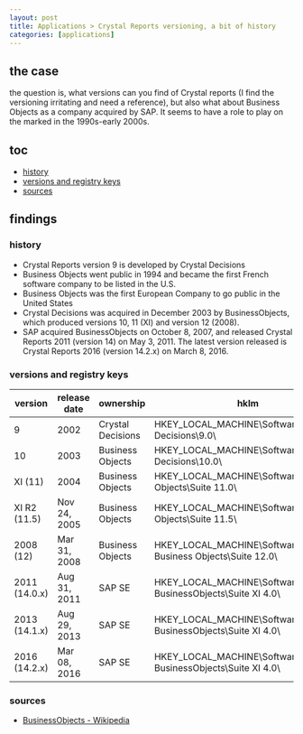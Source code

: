 ```yaml
---
layout: post
title: Applications > Crystal Reports versioning, a bit of history
categories: [applications]
---
```

## the case	
the question is, what versions can you find of Crystal reports (I find the versioning irritating and need a reference), but also what about Business Objects as a company acquired by SAP. It seems to have a role to play on the marked in the 1990s-early 2000s. 

## toc
<!-- TOC -->

- [history](#history)
- [versions and registry keys](#versions-and-registry-keys)
- [sources](#sources)

<!-- /TOC -->

## findings
### history
* Crystal Reports version 9 is developed by Crystal Decisions
* Business Objects went public in 1994 and became the first French software company to be listed in the U.S.
* Business Objects was the first European Company to go public in the United States
* Crystal Decisions was acquired in December 2003 by BusinessObjects, which produced versions 10, 11 (XI) and version 12 (2008).
* SAP acquired BusinessObjects on October 8, 2007, and released Crystal Reports 2011 (version 14) on May 3, 2011. The latest version released is Crystal Reports 2016 (version 14.2.x) on March 8, 2016.

### versions and registry keys

version       | release date | ownership         | hklm
--------------|--------------|-------------------|--------------------------------------------------------------
9             | 2002         | Crystal Decisions | HKEY_LOCAL_MACHINE\Software\Crystal Decisions\9.0\
10            | 2003         | Business Objects  | HKEY_LOCAL_MACHINE\Software\Crystal Decisions\10.0\
XI (11)       | 2004         | Business Objects  | HKEY_LOCAL_MACHINE\Software\Business Objects\Suite 11.0\
XI R2 (11.5)  | Nov 24, 2005 | Business Objects  | HKEY_LOCAL_MACHINE\Software\Business Objects\Suite 11.5\
2008 (12)     | Mar 31, 2008 | Business Objects  | HKEY_LOCAL_MACHINE\Software\ Business Objects\Suite 12.0\
2011 (14.0.x) | Aug 31, 2011 | SAP SE            | HKEY_LOCAL_MACHINE\Software\SAP BusinessObjects\Suite XI 4.0\
2013 (14.1.x) | Aug 29, 2013 | SAP SE            | HKEY_LOCAL_MACHINE\Software\SAP BusinessObjects\Suite XI 4.0\
2016 (14.2.x) | Mar 08, 2016 | SAP SE            | HKEY_LOCAL_MACHINE\Software\SAP BusinessObjects\Suite XI 4.0\

### sources
* [BusinessObjects - Wikipedia](https://en.wikipedia.org/wiki/BusinessObjects)